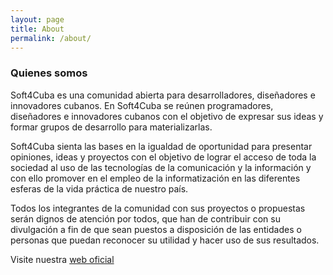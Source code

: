 ```yaml
---
layout: page
title: About
permalink: /about/
---
```


### Quienes somos

Soft4Cuba es una comunidad abierta para desarrolladores, diseñadores e innovadores cubanos. En Soft4Cuba se reúnen programadores, diseñadores e innovadores cubanos con el objetivo de expresar sus ideas y formar grupos de desarrollo para materializarlas.

Soft4Cuba sienta las bases en la igualdad de oportunidad para presentar opiniones, ideas y proyectos con el objetivo de lograr el acceso de toda la sociedad al uso de las tecnologías de la comunicación y la información y con ello promover en el empleo de la informatización en las diferentes esferas de la vida práctica de nuestro país.

Todos los integrantes de la comunidad con sus proyectos o propuestas serán dignos de atención por todos, que han de contribuir con su divulgación a fin de que sean puestos a disposición de las entidades o personas que puedan reconocer su utilidad y hacer uso de sus resultados.

Visite nuestra [web oficial](https://www.soft4cuba.com)
